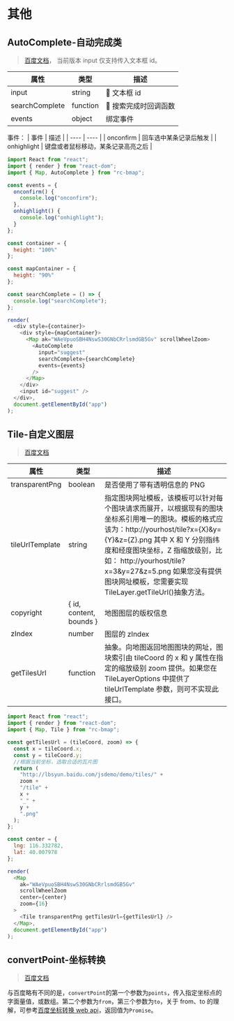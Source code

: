 # 其他

## AutoComplete-自动完成类

> [百度文档](http://lbsyun.baidu.com/cms/jsapi/reference/jsapi_reference_3_0.html#a7b50)，
> 当前版本 input 仅支持传入文本框 id。

| 属性           | 类型     | 描述                |
| -------------- | -------- | ------------------- |
| input          | string   |  文本框 id          |
| searchComplete | function |  搜索完成时回调函数 |
| events         | object   | 绑定事件            |

事件：
| 事件 | 描述 |
| ---- | ---- |
| onconfirm | 回车选中某条记录后触发 |
| onhighlight | 键盘或者鼠标移动，某条记录高亮之后 |

```js
import React from "react";
import { render } from "react-dom";
import { Map, AutoComplete } from "rc-bmap";

const events = {
  onconfirm() {
    console.log("onconfirm");
  },
  onhighlight() {
    console.log("onhighlight");
  }
};

const container = {
  height: "100%"
};

const mapContainer = {
  height: "90%"
};

const searchComplete = () => {
  console.log("searchComplete");
};

render(
  <div style={container}>
    <div style={mapContainer}>
      <Map ak="WAeVpuoSBH4NswS30GNbCRrlsmdGB5Gv" scrollWheelZoom>
        <AutoComplete
          input="suggest"
          searchComplete={searchComplete}
          events={events}
        />
      </Map>
    </div>
    <input id="suggest" />
  </div>,
  document.getElementById("app")
);
```

## Tile-自定义图层

> [百度文档](http://lbsyun.baidu.com/cms/jsapi/reference/jsapi_reference_3_0.html#a6b0)

| 属性            | 类型                    | 描述                                                                                                                                                                                                                                                                                                                            |
| --------------- | ----------------------- | ------------------------------------------------------------------------------------------------------------------------------------------------------------------------------------------------------------------------------------------------------------------------------------------------------------------------------- |
| transparentPng  | boolean                 | 是否使用了带有透明信息的 PNG                                                                                                                                                                                                                                                                                                    |
| tileUrlTemplate | string                  | 指定图块网址模板，该模板可以针对每个图块请求而展开，以根据现有的图块坐标系引用唯一的图块。模板的格式应该为：http://yourhost/tile?x={X}&y={Y}&z={Z}.png 其中 X 和 Y 分别指纬度和经度图块坐标，Z 指缩放级别，比如： http://yourhost/tile?x=3&y=27&z=5.png 如果您没有提供图块网址模板，您需要实现 TileLayer.getTileUrl()抽象方法。 |
| copyright       | { id, content, bounds } | 地图图层的版权信息                                                                                                                                                                                                                                                                                                              |
| zIndex          | number                  | 图层的 zIndex                                                                                                                                                                                                                                                                                                                   |
| getTilesUrl     | function                | 抽象。向地图返回地图图块的网址，图块索引由 tileCoord 的 x 和 y 属性在指定的缩放级别 zoom 提供。如果您在 TileLayerOptions 中提供了 tileUrlTemplate 参数，则可不实现此接口。                                                                                                                                                      |

```js
import React from "react";
import { render } from "react-dom";
import { Map, Tile } from "rc-bmap";

const getTilesUrl = (tileCoord, zoom) => {
  const x = tileCoord.x;
  const y = tileCoord.y;
  //根据当前坐标，选取合适的瓦片图
  return (
    "http://lbsyun.baidu.com/jsdemo/demo/tiles/" +
    zoom +
    "/tile" +
    x +
    "_" +
    y +
    ".png"
  );
};

const center = {
  lng: 116.332782,
  lat: 40.007978
};

render(
  <Map
    ak="WAeVpuoSBH4NswS30GNbCRrlsmdGB5Gv"
    scrollWheelZoom
    center={center}
    zoom={16}
  >
    <Tile transparentPng getTilesUrl={getTilesUrl} />
  </Map>,
  document.getElementById("app")
);
```

## convertPoint-坐标转换

> [百度文档](http://lbsyun.baidu.com/cms/jsapi/reference/jsapi_reference_3_0.html#a7b55)

与百度略有不同的是，`convertPoint`的第一个参数为`points`，传入指定坐标点的字面量值，或数组。第二个参数为`from`，第三个参数为`to`，关于 from、to 的理解，可参考[百度坐标转换 web api](http://lbsyun.baidu.com/index.php?title=webapi/guide/changeposition)，返回值为`Promise`。
